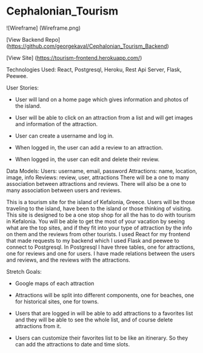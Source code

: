 # Cephalonian_Tourism

![Wireframe] (Wireframe.png)

[View Backend Repo] (https://github.com/georgekaval/Cephalonian_Tourism_Backend)

[View Site] (https://tourism-frontend.herokuapp.com/)

Technologies Used: React, Postgresql, Heroku, Rest Api Server, Flask, Peewee.

User Stories:

* User will land on a home page which gives information and photos of the island.  

* User will be able to click on an attraction from a list and will get images and information of the attraction.

* User can create a username and log in.

* When logged in, the user can add a review to an attraction.

* When logged in, the user can edit and delete their review.

Data Models:
Users: username, email, password
Attractions: name, location, image, info
Reviews: review, user, attractions
There will be a one to many association between attractions and reviews.
There will also be a one to many association between users and reviews.

This is a tourism site for the island of Kefalonia, Greece.  Users will be those traveling to the island, have been to the island or those thinking of visiting.  This site is designed to be a one stop shop for all the has to do with tourism in Kefalonia.  You will be able to get the most of your vacation by seeing what are the top sites, and if they fit into your type of attraction by the info on them and the reviews from other tourists.  I used React for my frontend that made requests to my backend which I used Flask and peewee to connect to Postgresql.  In Postgresql I have three tables, one for attractions, one for reviews and one for users.  I have made relations between the users and reviews, and the reviews with the attractions.  

Stretch Goals:

* Google maps of each attraction

* Attractions will be split into different components, one for beaches, one for historical sites, one for towns.

* Users that are logged in will be able to add attractions to a favorites list and they will be able to see the whole list, and of course delete attractions from it.

* Users can customize their favorites list to be like an itinerary.  So they can add the attractions to date and time slots.
